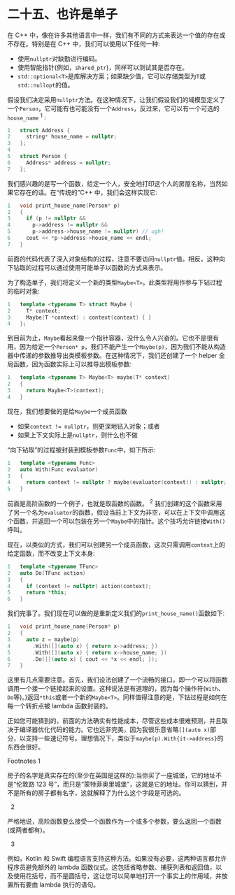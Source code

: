 # 二十五、也许是单子

在 C++ 中，像在许多其他语言中一样，我们有不同的方式来表达一个值的存在或不存在。特别是在 C++ 中，我们可以使用以下任何一种:

*   使用`nullptr`对缺勤进行编码。
*   使用智能指针(例如，`shared_ptr`)，同样可以测试其是否存在。
*   `std::optional<T>`是库解决方案；如果缺少值，它可以存储类型为`T`或`std::nullopt`的值。

假设我们决定采用`nullptr`方法。在这种情况下，让我们假设我们的域模型定义了一个`Person`，它可能有也可能没有一个`Address`，反过来，它可以有一个可选的`house_name` <sup>1</sup> :

```cpp
1   struct Address {
2     string* house_name = nullptr;
3   };
4
5   struct Person {
6     Address* address = nullptr;
7   };

```

我们感兴趣的是写一个函数，给定一个人，安全地打印这个人的房屋名称，当然如果它存在的话。在“传统的”C++ 中，我们会这样实现它:

```cpp
1   void print_house_name(Person* p)
2   {
3     if (p != nullptr &&
4       p->address != nullptr &&
5       p->address->house_name != nullptr) // ugh!
6     cout << *p->address->house_name << endl;
7   }

```

前面的代码代表了深入对象结构的过程，注意不要访问`nullptr`值。相反，这种向下钻取的过程可以通过使用可能单子以函数的方式来表示。

为了构造单子，我们将定义一个新的类型`Maybe<T>`。此类型将用作参与下钻过程的临时对象:

```cpp
1   template <typename T> struct Maybe {
2     T* context;
3     Maybe(T *context) : context(context) { }
4   };

```

到目前为止，`Maybe`看起来像一个指针容器，没什么令人兴奋的。它也不是很有用，因为给定一个`Person* p`，我们不能产生一个`Maybe(p)`，因为我们不能从构造器中传递的参数推导出类模板参数。在这种情况下，我们还创建了一个 helper 全局函数，因为函数实际上可以推导出模板参数:

```cpp
1   template <typename T> Maybe<T> maybe(T* context)
2   {
3     return Maybe<T>(context);
4   }

```

现在，我们想要做的是给`Maybe`一个成员函数

*   如果`context != nullptr`，则更深地钻入对象；或者
*   如果上下文实际上是`nullptr`，则什么也不做

“向下钻取”的过程被封装到模板参数`Func`中，如下所示:

```cpp
1   template <typename Func>
2   auto With(Func evaluator)
3   {
4     return context != nullptr ? maybe(evaluator(context)) : nullptr;
5   }

```

前面是高阶函数的一个例子，也就是取函数的函数。 <sup>2</sup> 我们创建的这个函数采用了另一个名为`evaluator`的函数，假设当前上下文为非空，可以在上下文中调用这个函数，并返回一个可以包装在另一个`Maybe`中的指针。这个技巧允许链接`With()`呼叫。

现在，以类似的方式，我们可以创建另一个成员函数，这次只需调用`context`上的给定函数，而不改变上下文本身:

```cpp
1   template <typename TFunc>
2   auto Do(TFunc action)
3   {
4     if (context != nullptr) action(context);
5     return *this;
6   }

```

我们完事了。我们现在可以做的是重新定义我们的`print_house_name()`函数如下:

```cpp
1   void print_house_name(Person* p)
2   {
3     auto z = maybe(p)
4       .With([](auto x) { return x->address; })
5       .With([](auto x) { return x->house_name; })
6       .Do([](auto x) { cout << *x << endl; });
7   }

```

这里有几点需要注意。首先，我们设法创建了一个流畅的接口，即一个可以将函数调用一个接一个链接起来的设置。这种说法是有道理的，因为每个操作符(`With`、`Do`等)。)返回`*this`或者一个新的`Maybe<T>`。同样值得注意的是，下钻过程是如何在每一个转折点被 lambda 函数封装的。

正如您可能猜到的，前面的方法确实有性能成本，尽管这些成本很难预测，并且取决于编译器优化代码的能力。它也远非完美，因为我很乐意省略`[](auto x)`部分，以支持一些速记符号。理想情况下，类似于`maybe(p).With{it->address}`的东西会很好。

Footnotes 1

房子的名字是真实存在的(至少在英国是这样的):当你买了一座城堡，它的地址不是“伦敦路 123 号”，而只是“蒙特菲奥里城堡”，这就是它的地址。你可以猜到，并不是所有的房子都有名字，这就解释了为什么这个字段是可选的。

  2

严格地说，高阶函数要么接受一个函数作为一个或多个参数，要么返回一个函数(或两者都有)。

  3

例如，Kotlin 和 Swift 编程语言支持这种方法。如果没有必要，这两种语言都允许程序员避免额外的 lambda 函数仪式。这包括省略参数、捕获列表和返回值，以及使用花括号，而不是圆括号，这让您可以简单地打开一个事实上的作用域，并放置所有要由 lambda 执行的语句。